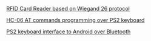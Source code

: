 [RFID Card Reader based on Wiegand 26 protocol](../../wiki/RFIDCardReader)

[HC-06 AT commands programming over PS2 keyboard](../../wiki/HC-06-AT-commands-over-PS2-keyboard)

[PS2 keyboard interface to Android over Bluetooth](../../wiki/HC-06_Android)

